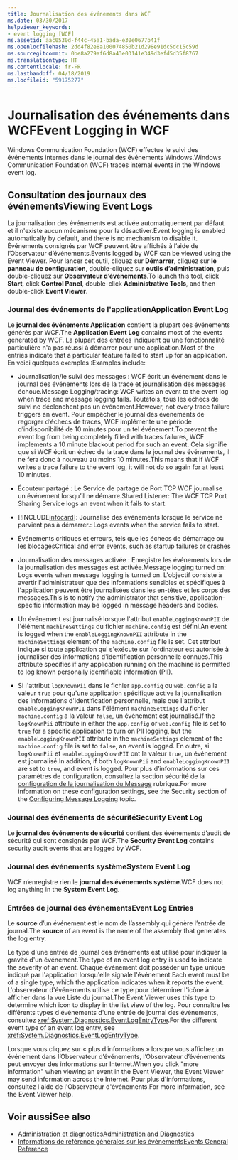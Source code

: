```yaml
---
title: Journalisation des événements dans WCF
ms.date: 03/30/2017
helpviewer_keywords:
- event logging [WCF]
ms.assetid: aac0530d-f44c-45a1-bada-e30e0677b41f
ms.openlocfilehash: 2dd4f82e8a100074850b21d298e91dc5dc15c59d
ms.sourcegitcommit: 0be8a279af6d8a43e03141e349d3efd5d35f8767
ms.translationtype: HT
ms.contentlocale: fr-FR
ms.lasthandoff: 04/18/2019
ms.locfileid: "59175277"
---
```

# <a name="event-logging-in-wcf"></a><span data-ttu-id="455f4-102">Journalisation des événements dans WCF</span><span class="sxs-lookup"><span data-stu-id="455f4-102">Event Logging in WCF</span></span>
<span data-ttu-id="455f4-103">Windows Communication Foundation (WCF) effectue le suivi des événements internes dans le journal des événements Windows.</span><span class="sxs-lookup"><span data-stu-id="455f4-103">Windows Communication Foundation (WCF) traces internal events in the Windows event log.</span></span>  
  
## <a name="viewing-event-logs"></a><span data-ttu-id="455f4-104">Consultation des journaux des événements</span><span class="sxs-lookup"><span data-stu-id="455f4-104">Viewing Event Logs</span></span>  
 <span data-ttu-id="455f4-105">La journalisation des événements est activée automatiquement par défaut et il n'existe aucun mécanisme pour la désactiver.</span><span class="sxs-lookup"><span data-stu-id="455f4-105">Event logging is enabled automatically by default, and there is no mechanism to disable it.</span></span> <span data-ttu-id="455f4-106">Événements consignés par WCF peuvent être affichés à l’aide de l’Observateur d’événements.</span><span class="sxs-lookup"><span data-stu-id="455f4-106">Events logged by WCF can be viewed using the Event Viewer.</span></span> <span data-ttu-id="455f4-107">Pour lancer cet outil, cliquez sur **Démarrer**, cliquez sur **le panneau de configuration**, double-cliquez sur **outils d’administration**, puis double-cliquez sur **Observateur d’événements**.</span><span class="sxs-lookup"><span data-stu-id="455f4-107">To launch this tool, click **Start**, click **Control Panel**, double-click **Administrative Tools**, and then double-click **Event Viewer**.</span></span>  
  
### <a name="application-event-log"></a><span data-ttu-id="455f4-108">Journal des événements de l'application</span><span class="sxs-lookup"><span data-stu-id="455f4-108">Application Event Log</span></span>  
 <span data-ttu-id="455f4-109">Le **journal des événements Application** contient la plupart des événements générés par WCF.</span><span class="sxs-lookup"><span data-stu-id="455f4-109">The **Application Event Log** contains most of the events generated by WCF.</span></span> <span data-ttu-id="455f4-110">La plupart des entrées indiquent qu'une fonctionnalité particulière n'a pas réussi à démarrer pour une application.</span><span class="sxs-lookup"><span data-stu-id="455f4-110">Most of the entries indicate that a particular feature failed to start up for an application.</span></span> <span data-ttu-id="455f4-111">En voici quelques exemples :</span><span class="sxs-lookup"><span data-stu-id="455f4-111">Examples include:</span></span>  
  
-   <span data-ttu-id="455f4-112">Journalisation/le suivi des messages : WCF écrit un événement dans le journal des événements lors de la trace et journalisation des messages échoue.</span><span class="sxs-lookup"><span data-stu-id="455f4-112">Message Logging/tracing: WCF writes an event to the event log when trace and message logging fails.</span></span> <span data-ttu-id="455f4-113">Toutefois, tous les échecs de suivi ne déclenchent pas un événement.</span><span class="sxs-lookup"><span data-stu-id="455f4-113">However, not every trace failure triggers an event.</span></span> <span data-ttu-id="455f4-114">Pour empêcher le journal des événements de regorger d’échecs de traces, WCF implémente une période d’indisponibilité de 10 minutes pour un tel événement.</span><span class="sxs-lookup"><span data-stu-id="455f4-114">To prevent the event log from being completely filled with traces failures, WCF implements a 10 minute blackout period for such an event.</span></span> <span data-ttu-id="455f4-115">Cela signifie que si WCF écrit un échec de la trace dans le journal des événements, il ne fera donc à nouveau au moins 10 minutes.</span><span class="sxs-lookup"><span data-stu-id="455f4-115">This means that if WCF writes a trace failure to the event log, it will not do so again for at least 10 minutes.</span></span>  
  
-   <span data-ttu-id="455f4-116">Écouteur partagé : Le Service de partage de Port TCP WCF journalise un événement lorsqu’il ne démarre.</span><span class="sxs-lookup"><span data-stu-id="455f4-116">Shared Listener: The WCF TCP Port Sharing Service logs an event when it fails to start.</span></span>  
  
-   [!INCLUDE[infocard](../../../../../includes/infocard-md.md)]<span data-ttu-id="455f4-117">: Journalise des événements lorsque le service ne parvient pas à démarrer.</span><span class="sxs-lookup"><span data-stu-id="455f4-117">: Logs events when the service fails to start.</span></span>  
  
-   <span data-ttu-id="455f4-118">Événements critiques et erreurs, tels que les échecs de démarrage ou les blocages</span><span class="sxs-lookup"><span data-stu-id="455f4-118">Critical and error events, such as startup failures or crashes</span></span>  
  
-   <span data-ttu-id="455f4-119">Journalisation des messages activée : Enregistre les événements lors de la journalisation des messages est activée.</span><span class="sxs-lookup"><span data-stu-id="455f4-119">Message logging turned on: Logs events when message logging is turned on.</span></span> <span data-ttu-id="455f4-120">L'objectif consiste à avertir l'administrateur que des informations sensibles et spécifiques à l'application peuvent être journalisées dans les en-têtes et les corps des messages.</span><span class="sxs-lookup"><span data-stu-id="455f4-120">This is to notify the administrator that sensitive, application-specific information may be logged in message headers and bodies.</span></span>  
  
-   <span data-ttu-id="455f4-121">Un événement est journalisé lorsque l'attribut `enableLoggingKnownPII` de l'élément `machineSettings` du fichier `machine.config` est défini.</span><span class="sxs-lookup"><span data-stu-id="455f4-121">An event is logged when the `enableLoggingKnownPII` attribute in the `machineSettings` element of the `machine.config` file is set.</span></span> <span data-ttu-id="455f4-122">Cet attribut indique si toute application qui s'exécute sur l'ordinateur est autorisée à journaliser des informations d'identification personnelle connues.</span><span class="sxs-lookup"><span data-stu-id="455f4-122">This attribute specifies if any application running on the machine is permitted to log known personally identifiable information (PII).</span></span>  
  
-   <span data-ttu-id="455f4-123">Si l'attribut `logKnownPii` dans le fichier `app.config` ou `web.config` a la valeur `true` pour qu'une application spécifique active la journalisation des informations d'identification personnelle, mais que l'attribut `enableLoggingKnownPII` dans l'élément `machineSettings` du fichier `machine.config` a la valeur `false`, un événement est journalisé.</span><span class="sxs-lookup"><span data-stu-id="455f4-123">If the `logKnownPii` attribute in either the `app.config` or `web.config` file is set to `true` for a specific application to turn on PII logging, but the `enableLoggingKnownPII` attribute in the `machineSettings` element of the `machine.config` file is set to `false`, an event is logged.</span></span> <span data-ttu-id="455f4-124">En outre, si `logKnownPii` et `enableLoggingKnownPII` ont la valeur `true`, un événement est journalisé.</span><span class="sxs-lookup"><span data-stu-id="455f4-124">In addition, if both `logKnownPii` and `enableLoggingKnownPII` are set to `true`, and event is logged.</span></span> <span data-ttu-id="455f4-125">Pour plus d’informations sur ces paramètres de configuration, consultez la section sécurité de la [configuration de la journalisation du Message](../../../../../docs/framework/wcf/diagnostics/configuring-message-logging.md) rubrique.</span><span class="sxs-lookup"><span data-stu-id="455f4-125">For more information on these configuration settings, see the Security section of the [Configuring Message Logging](../../../../../docs/framework/wcf/diagnostics/configuring-message-logging.md) topic.</span></span>  
  
### <a name="security-event-log"></a><span data-ttu-id="455f4-126">Journal des événements de sécurité</span><span class="sxs-lookup"><span data-stu-id="455f4-126">Security Event Log</span></span>  
 <span data-ttu-id="455f4-127">Le **journal des événements de sécurité** contient des événements d’audit de sécurité qui sont consignés par WCF.</span><span class="sxs-lookup"><span data-stu-id="455f4-127">The **Security Event Log** contains security audit events that are logged by WCF.</span></span>  
  
### <a name="system-event-log"></a><span data-ttu-id="455f4-128">Journal des événements système</span><span class="sxs-lookup"><span data-stu-id="455f4-128">System Event Log</span></span>  
 <span data-ttu-id="455f4-129">WCF n’enregistre rien le **journal des événements système**.</span><span class="sxs-lookup"><span data-stu-id="455f4-129">WCF does not log anything in the **System Event Log**.</span></span>  
  
### <a name="event-log-entries"></a><span data-ttu-id="455f4-130">Entrées de journal des événements</span><span class="sxs-lookup"><span data-stu-id="455f4-130">Event Log Entries</span></span>  
 <span data-ttu-id="455f4-131">Le **source** d’un événement est le nom de l’assembly qui génère l’entrée de journal.</span><span class="sxs-lookup"><span data-stu-id="455f4-131">The **source** of an event is the name of the assembly that generates the log entry.</span></span>  
  
 <span data-ttu-id="455f4-132">Le type d'une entrée de journal des événements est utilisé pour indiquer la gravité d'un événement.</span><span class="sxs-lookup"><span data-stu-id="455f4-132">The type of an event log entry is used to indicate the severity of an event.</span></span> <span data-ttu-id="455f4-133">Chaque événement doit posséder un type unique indiqué par l'application lorsqu'elle signale l'événement.</span><span class="sxs-lookup"><span data-stu-id="455f4-133">Each event must be of a single type, which the application indicates when it reports the event.</span></span> <span data-ttu-id="455f4-134">L'observateur d'événements utilise ce type pour déterminer l'icône à afficher dans la vue Liste du journal.</span><span class="sxs-lookup"><span data-stu-id="455f4-134">The Event Viewer uses this type to determine which icon to display in the list view of the log.</span></span> <span data-ttu-id="455f4-135">Pour connaître les différents types d'événements d'une entrée de journal des événements, consultez <xref:System.Diagnostics.EventLogEntryType>.</span><span class="sxs-lookup"><span data-stu-id="455f4-135">For the different event type of an event log entry, see <xref:System.Diagnostics.EventLogEntryType>.</span></span>  
  
 <span data-ttu-id="455f4-136">Lorsque vous cliquez sur « plus d’informations » lorsque vous affichez un événement dans l’Observateur d’événements, l’Observateur d’événements peut envoyer des informations sur Internet.</span><span class="sxs-lookup"><span data-stu-id="455f4-136">When you click "more information" when viewing an event in the Event Viewer, the Event Viewer may send information across the Internet.</span></span> <span data-ttu-id="455f4-137">Pour plus d'informations, consultez l'aide de l'Observateur d'événements.</span><span class="sxs-lookup"><span data-stu-id="455f4-137">For more information, see the Event Viewer help.</span></span>  
  
## <a name="see-also"></a><span data-ttu-id="455f4-138">Voir aussi</span><span class="sxs-lookup"><span data-stu-id="455f4-138">See also</span></span>

- [<span data-ttu-id="455f4-139">Administration et diagnostics</span><span class="sxs-lookup"><span data-stu-id="455f4-139">Administration and Diagnostics</span></span>](../../../../../docs/framework/wcf/diagnostics/index.md)
- [<span data-ttu-id="455f4-140">Informations de référence générales sur les événements</span><span class="sxs-lookup"><span data-stu-id="455f4-140">Events General Reference</span></span>](../../../../../docs/framework/wcf/diagnostics/event-logging/events-general-reference.md)
